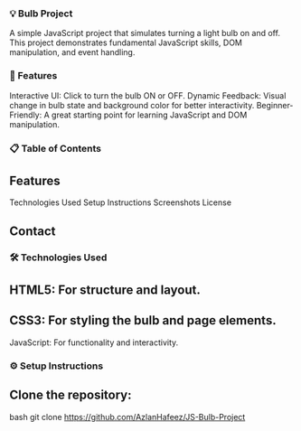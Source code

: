 ### 💡 Bulb Project
A simple JavaScript project that simulates turning a light bulb on and off. This project demonstrates fundamental JavaScript skills, DOM manipulation, and event handling.

### 🌟 Features
Interactive UI: Click to turn the bulb ON or OFF.
Dynamic Feedback: Visual change in bulb state and background color for better interactivity.
Beginner-Friendly: A great starting point for learning JavaScript and DOM manipulation.
### 📋 Table of Contents
## Features
Technologies Used
Setup Instructions
Screenshots
License
## Contact
### 🛠 Technologies Used
## HTML5: For structure and layout.
## CSS3: For styling the bulb and page elements.
JavaScript: For functionality and interactivity.
### ⚙️ Setup Instructions
## Clone the repository:
bash
git clone https://github.com/AzlanHafeez/JS-Bulb-Project
